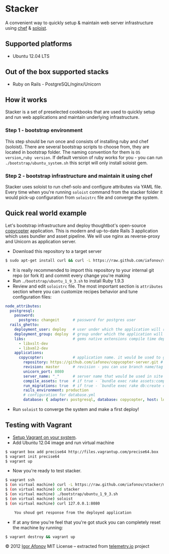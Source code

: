 # Stacker

A convenient way to quickly setup & maintain web server infrastructure using [chef](http://www.opscode.com/chef/) & [soloist](https://github.com/mkocher/soloist).

## Supported platforms

* Ubuntu 12.04 LTS

## Out of the box supported stacks

* Ruby on Rails - PostgreSQL/nginx/Unicorn

## How it works

Stacker is a set of preselected cookbooks that are used to quickly setup and run web applications and maintain underlying infrastructure.

### Step 1 - bootstrap environment

This step should be run once and consists of installing ruby and chef (soloist). There are several bootstrap scripts to choose from, they are located in bootstrap folder. The naming convention for them is `OS version`_`ruby version`. If default version of ruby works for you - you can run `./bootstrap/ubuntu_system.sh` this script will only install soloist gem.

### Step 2 - bootstrap infrastructure and maintain it using chef

Stacker uses soloist to run chef-solo and configure attributes via YAML file. Every time when you're running `soloist` command from the stacker folder it would pick-up configuration from `soloistrc` file and converge the system.

## Quick real world example

Let's bootstrap infrastructure and deploy thoughtbot's open-source [copycopter](https://github.com/copycopter/copycopter-server) application. This is modern and up-to-date Rails 3 application which uses bundler and asset pipeline. We will use nginx as reverse-proxy and Unicorn as application server.

* Download this repository to a target server

```bash
$ sudo apt-get install curl && curl -L https://raw.github.com/iafonov/stacker/master/install | bash
```

* It is really recommended to import this repository to your internal git repo (or fork it) and commit every change you're making
* Run `./bootstrap/ubuntu_1_9_3.sh` to install Ruby 1.9.3
* Review and edit `soloistrc` file. The most important section is `attributes` section where you can customize recipes behavior and tune configuration files:

```yaml
node_attributes:
  postgresql:
    password:
      postgres: changeit      # password for postgres user
  rails_ghetto:
    deployment_user: deploy   # user under which the application will run
    deployment_group: deploy  # group under which the application will run
    libs:                     # gems native extensions compile time dependencies
      - libxslt-dev
      - libxml2-dev
    applications:
      copycopter:             # application name. it would be used to generate init.d script
        repository: https://github.com/iafonov/copycopter-server.git # code repository
        revision: master      # revision - you can use branch name/tag name or exact SHA id of commit
        unicorn_port: 8080
        server_name: "_"      # server name that would be used in site's nginx configuration, "_" - is catch-all name
        compile_assets: true  # if true - `bundle exec rake assets:compile` would be run before deployment
        run_migrations: true  # if true - `bundle exec rake db:create db:migrate` would be run before deployment
        rails_environment: production
        # configuration for database.yml
        database: { adapter: postgresql, database: copycopter, host: localhost, username: postgres, password: changeit }
```

* Run `soloist` to converge the system and make a first deploy!

## Testing with Vagrant

* [Setup Vagrant on your system](http://vagrantup.com/v1/docs/getting-started/index.html).
* Add Ubuntu 12.04 image and run virtual machine

```bash
$ vagrant box add precise64 http://files.vagrantup.com/precise64.box
$ vagrant init precise64
$ vagrant up
```

* Now you're ready to test stacker.

```bash
$ vagrant ssh
$ (on virtual machine) curl -L https://raw.github.com/iafonov/stacker/master/install | bash
$ (on virtual machine) cd stacker
$ (on virtual machine) ./bootstrap/ubuntu_1_9_3.sh
$ (on virtual machine) soloist
$ (on virtual machine) curl 127.0.0.1:8080

    You shoud get response from the deployed application

```

* If at any time you're feel that you're got stuck you can completely reset the machine by running:

```bash
$ vagrant destroy && vagrant up
```

© 2012 [Igor Afonov](https://iafonov.github.com) MIT License &ndash; extracted from [telemetry.io](http://telemetry.io) project